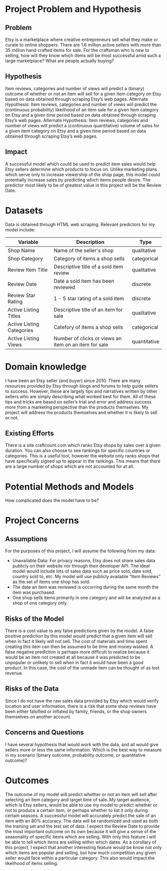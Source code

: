 # Project Problem and Hypothesis

## Problem
Etsy is a marketplace where creative entrepreneurs sell what they make or curate to online shoppers. There are 1.6 million active sellers with more than 35 million hand crafted items for sale. For the craftsman who is new to selling, how will they know which items will be most successful amid such a large marketplace? What are people actually buying?

## Hypothesis
Item reviews, categories and number of views will predict a (binary) outcome of whether or not an item will sell for a given item category on Etsy based on data obtained through scraping Etsy’s web pages. 
Alternate Hypothesis: Item reviews, categories and number of views will predict the (continuous probability) likelihood of an item sale for a given item category on Etsy and a given time period based on data obtained through scraping Etsy’s web pages. 
Alternate Hypothesis: Item reviews, categories and number of views will predict a (continuous quantitative) volume of sales for a given item category on Etsy and a given time period based on data obtained through scraping Etsy’s web pages. 

## Impact
A successful model which could be used to predict item sales would help Etsy sellers determine which products to focus on. Unlike marketing plans which serve only to increase viewership of the shop page, this model could potentially increase sales by predicting which items people desire. The predictor most likely to be of greatest value in this project will be the Review Date.

# Datasets
Data is obtained through HTML web scraping. Relevant predictors for my model include:

Variable | Description | Type
--- | --- | ---
Shop Name | Name of the seller's shop | qualitative
Shop Category | Category of items a shop sells | categorical
Review Item Title | Descriptive title of a sold item review | qualitative
Review Date | Date a sold item has been reviewed | discrete
Review Star Rating | 1 - 5 star rating of a sold item | discrete
Active Listing Titles | Descriptive title of an item for sale | qualitative
Active Listing Categories | Catefory of items a shop sells | categorical
Active Listing Views | Number of clicks or views an item on an item for sale | quantitative

# Domain knowledge
I have been an Etsy seller (and buyer) since 2010. There are many resources provided by Etsy through blogs and forums to help guide sellers to success. However, these are largely tips and narratives written by other sellers who are simply describing what worked best for them. All of these tips and tricks are based on seller’s trial and error and address success more from a marketing perspective than the products themselves. My project will address the products themselves and whether it is likely to sell or not.

## Existing Efforts
There is a site craftcount.com which ranks Etsy shops by sales over a given duration. You can also choose to see rankings for specific countries or categories. This is a useful tool, however the website only ranks shops that have specifically signed up to appear in the rankings. This means that there are a large number of shops which are not accounted for at all. 

# Potential Methods and Models
How complicated does the model have to be?

# Project Concerns

## Assumptions
For the purposes of this project, I will assume the following from my data:
* Unavailable Data: For privacy reasons, Etsy does not share sales data publicly on their website nor through their developer API. The ideal model would include lots of sales data such as price sold, date sold, country sold to, etc. My model will use publicly available “Item Reviews” as the set of items one shop has sold.
* The date an item was reviewed is occurring during the same month the item was purchased. 
* One shop sells items primarily in one category and will be analyzed as a shop of one category only.

## Risks of the Model
There is a cost value to any false predictions given by the model. A false positive prediction by this model would predict that a given item will sell when in fact it likely will not sell. The cost of materials and time spent creating this item can then be assumed to be time and money wasted. A false negative prediction is perhaps more difficult to realize because it would be an item not created at all because it was predicted to be unpopular or unlikely to sell when in fact it would have been a good product. In this case, the cost of the unmade item can be thought of as lost revenue.

## Risks of the Data
Since I do not have the raw sales data provided by Etsy which would verify location and user information, there is a risk that some shop reviews have been either falsified or inflated by family, friends, or the shop owners themselves on another account. 

## Concerns and Questions
I have several hypothesis that would work with the data, and all would give sellers more or less the same information. Which is the best way to measure in my scenario (binary outcome, probability outcome, or quantitative outcome)?

# Outcomes
The outcome of my model will predict whether or not an item will sell after selecting an item category and target time of sale. My target audience, which is Etsy sellers, would be able to use my model to predict whether or not to produce a certain item, or perhaps whether to list it only during certain seasons. A successful model will accurately predict the sale of an item with an 80% accuracy. The data will be randomized and used as both the training set and the test set of data.
I expect the Review Date to provide the most important outcome on its own because it will give a sense of the seasonality of specific items which are selling. With only this feature I will be able to tell which items are selling within which dates.
As a corollary of this project, I expect that another interesting feature would be know not only which items are popular and selling, but how much competition any given seller would face within a particular category. This also would impact the likelihood of items selling.
